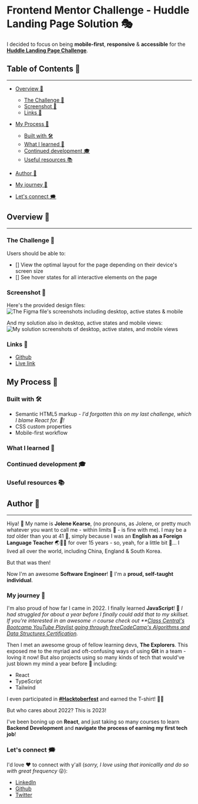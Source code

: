 # Frontend Mentor Challenge - Huddle Landing Page Solution 🎭

I decided to focus on being **mobile-first**, **responsive** & **accessible** for the **[Huddle Landing Page Challenge](https://www.frontendmentor.io/challenges/huddle-landing-page-with-a-single-introductory-section-B_2Wvxgi0/hub)**.

## Table of Contents 🧵
<hr>

- [Overview 🔎](https://github.com/JoleneKearse/fem-huddle-landing-page#overview)
  - [The Challenge 🏁]()
  - [Screenshot 📸]()
  - [Links 🔗]()

- [My Process 🤔]()
  - [Built with 🛠]()
  - [What I learned 📜]()
  - [Continued development 🎓]()
  - [Useful resources 📚]()
- [Author 🤪]()
 - [My journey 📆]()
 - [Let's connect 🗯]()

## Overview 🔎
<hr>

### The Challenge 🏁

Users should be able to:
- [] View the optimal layout for the page depending on their device's screen size
- [] See hover states for all interactive elements on the page

### Screenshot 📸

Here's the provided design files:
![The Figma file's screenshots including desktop, active states & mobile]()

And my solution also in desktop, active states and mobile views:
![My solution screenshots of desktop, active states, and mobile views]()

### Links 🔗

- [Github]()
- [Live link]()

## My Process 🤔

### Built with 🛠
- Semantic HTML5 markup - _I'd forgotten this on my last challenge, which I blame React for. 🤣!_
- CSS custom properties
- Mobile-first workflow

### What I learned 📜

### Continued development 🎓

### Useful resources 📚

## Author 🤪
<hr>

Hiya! 👋 My name is **Jolene Kearse**, (no pronouns, as Jolene, or pretty much whatever you want to call me - within limits 🤣 - is fine with me).  I may be a _tad_ older than you at 41 👊, simply because I was an **English as a Foreign Language Teacher** ️🌏🧑‍🏫 for over 15 years - so, yeah, for a little bit 🤌...  I lived all over the world, including China, England & South Korea.

But that was then! 

Now I'm an awesome **Software Engineer**! :dancer:  I'm a **proud, self-taught individual**. 

### My journey 📆

I'm also proud of how far I came in 2022.  I finally learned **JavaScript**! 🍻 _I had struggled for about a year before I finally could add that to my skillset.  If you're interested in an awesome 🔥 course check out **[Class Central's Bootcamp YouTube Playlist going through freeCodeCamp's Algorithms and Data Structures Certification](https://www.youtube.com/playlist?list=PLU3RKvMpgrSEoqVIV14K_zuinrIBcnCgT)._

Then I met an awesome group of fellow learning devs, **The Explorers**.  This exposed me to the myriad and oft-confusing ways of using **Git** in a team - loving it now!  But also projects using so many kinds of tech that would've just blown my mind a year before 🤯 including:
- React
- TypeScript
- Tailwind

I even participated in **[#Hacktoberfest](https://hacktoberfest.com/)** and earned the T-shirt! 🎉👕

But who cares about 2022? This is 2023!

I've been boning up on **React**, and just taking so many courses to learn **Backend Development** and **navigate the process of earning my first tech job**!

### Let's connect 🗯

I'd love ❤️ to connect with y'all (_sorry, I love using that ironicallly and do so with great frequency_ 😜):
- [LinkedIn](https://www.linkedin.com/in/jolene-kearse-2562ba218/)
- [Github](https://github.com/JoleneKearse)
- [Twitter](https://twitter.com/FromJolene)


